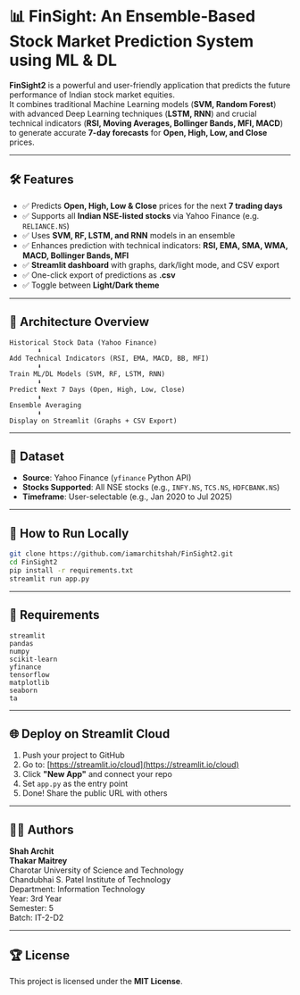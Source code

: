 # 📊 FinSight: An Ensemble-Based Stock Market Prediction System using ML & DL

**FinSight2** is a powerful and user-friendly application that predicts the future performance of Indian stock market equities.  
It combines traditional Machine Learning models (**SVM, Random Forest**) with advanced Deep Learning techniques (**LSTM, RNN**) and crucial technical indicators (**RSI, Moving Averages, Bollinger Bands, MFI, MACD**) to generate accurate **7-day forecasts** for **Open, High, Low, and Close** prices.

---

## 🛠️ Features

* ✅ Predicts **Open, High, Low & Close** prices for the next **7 trading days**
* ✅ Supports all **Indian NSE-listed stocks** via Yahoo Finance (e.g. `RELIANCE.NS`)
* ✅ Uses **SVM, RF, LSTM, and RNN** models in an ensemble
* ✅ Enhances prediction with technical indicators: **RSI, EMA, SMA, WMA, MACD, Bollinger Bands, MFI**
* ✅ **Streamlit dashboard** with graphs, dark/light mode, and CSV export
* ✅ One-click export of predictions as **.csv**
* ✅ Toggle between **Light/Dark theme**

---

## 🔄 Architecture Overview

```
Historical Stock Data (Yahoo Finance)
       ⬇️
Add Technical Indicators (RSI, EMA, MACD, BB, MFI)
       ⬇️
Train ML/DL Models (SVM, RF, LSTM, RNN)
       ⬇️
Predict Next 7 Days (Open, High, Low, Close)
       ⬇️
Ensemble Averaging
       ⬇️
Display on Streamlit (Graphs + CSV Export)
```

---

## 📆 Dataset

* **Source**: Yahoo Finance (`yfinance` Python API)
* **Stocks Supported**: All NSE stocks (e.g., `INFY.NS`, `TCS.NS`, `HDFCBANK.NS`)
* **Timeframe**: User-selectable (e.g., Jan 2020 to Jul 2025)

---

## 🚀 How to Run Locally

```bash
git clone https://github.com/iamarchitshah/FinSight2.git
cd FinSight2
pip install -r requirements.txt
streamlit run app.py
```

---

## 🚨 Requirements

```
streamlit
pandas
numpy
scikit-learn
yfinance
tensorflow
matplotlib
seaborn
ta
```

---

## 🌐 Deploy on Streamlit Cloud

1. Push your project to GitHub
2. Go to: [https://streamlit.io/cloud](https://streamlit.io/cloud)
3. Click **"New App"** and connect your repo
4. Set `app.py` as the entry point
5. Done! Share the public URL with others

---

## 👩‍💼 Authors

**Shah Archit**  
**Thakar Maitrey**  
Charotar University of Science and Technology  
Chandubhai S. Patel Institute of Technology  
Department: Information Technology  
Year: 3rd Year  
Semester: 5  
Batch: IT-2-D2

---

## 🏆 License

This project is licensed under the **MIT License**.
